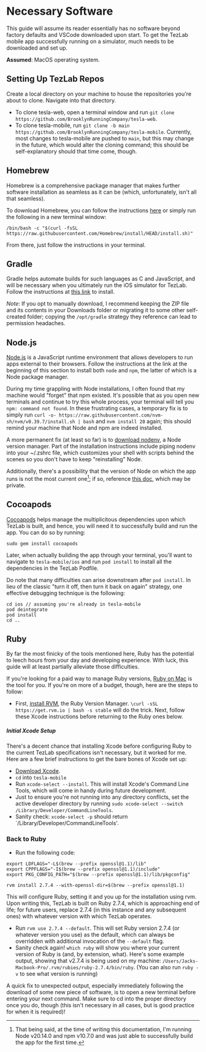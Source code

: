 # Necessary Software

This guide will assume its reader essentially has no software beyond factory defaults and VSCode downloaded upon start. To get the TezLab mobile app successfully running on a simulator, much needs to be downloaded and set up.

**Assumed**: MacOS operating system.

## Setting Up TezLab Repos

Create a local directory on your machine to house the repositories you're about to clone. Navigate into that directory.

- To clone tesla-web, open a terminal window and run `git clone https://github.com/BrooklynRunningCompany/tesla-web`.
- To clone tesla-mobile, run `git clone -b main https://github.com/BrooklynRunningCompany/tesla-mobile`. Currently, most changes to tesla-mobile are pushed to `main`, but this may change in the future, which would alter the cloning command; this should be self-explanatory should that time come, though.

## Homebrew

Homebrew is a comprehensive package manager that makes further software installation as seamless as it can be (which, unfortunately, isn't all that seamless).

To download Homebrew, you can follow the instructions [here](https://brew.sh/) or simply run the following in a new terminal window:
```
/bin/bash -c "$(curl -fsSL https://raw.githubusercontent.com/Homebrew/install/HEAD/install.sh)"
```
From there, just follow the instructions in your terminal.

## Gradle

Gradle helps automate builds for such languages as C and JavaScript, and will be necessary when you ultimately run the iOS simulator for TezLab. Follow the instructions at [this link](https://gradle.org/install/) to install.

*Note*: If you opt to manually download, I recommend keeping the ZIP file and its contents in your Downloads folder or migrating it to some other self-created folder; copying the `/opt/gradle` strategy they reference can lead to permission headaches.

## Node.js

[Node.js](https://nodejs.org/en) is a JavaScript runtime environment that allows developers to run apps external to their browsers. Follow the instructions at the link at the beginning of this section to install both `node` and `npm`, the latter of which is a Node package manager.

During my time grappling with Node installations, I often found that my machine would "forget" that npm existed. It's possible that as you open new terminals and continue to try this whole process, your terminal will tell you `npm: command not found`. In these frustrating cases, a temporary fix is to simply run `curl -o- https://raw.githubusercontent.com/nvm-sh/nvm/v0.39.7/install.sh | bash` and `nvm install 20` again; this should remind your machine that Node and npm are indeed installed.

A more permanent fix (at least so far) is to [download nodenv](https://github.com/nodenv/nodenv), a Node version manager. Part of the installation instructions include piping nodenv into your ~/.zshrc file, which customizes your shell with scripts behind the scenes so you don't have to keep "reinstalling" Node.

Additionally, there's a possibility that the version of Node on which the app runs is not the most current one[^1]; if so, reference [this doc](https://github.com/BrooklynRunningCompany/tesla-mobile/tree/main?tab=readme-ov-file#readme), which may be private.

[^1]: That being said, at the time of writing this documentation, I'm running Node v20.14.0 and npm v10.7.0 and was just able to successfully build the app for the first time.

## Cocoapods

[Cocoapods](https://www.cocoapods.org/) helps manage the multiplicitous dependencies upon which TezLab is built, and hence, you will need it to successfully build and run the app. You can do so by running:
```
sudo gem install cocoapods
```
Later, when actually building the app through your terminal, you'll want to navigate to `tesla-mobile/ios` and run `pod install` to install all the dependencies in the TezLab Podfile.

Do note that many difficulties can arise downstream after `pod install`. In lieu of the classic "turn it off, then turn it back on again" strategy, one effective debugging technique is the following:
```
cd ios // assuming you're already in tesla-mobile
pod deintegrate
pod install
cd ..
```

## Ruby

By far the most finicky of the tools mentioned here, Ruby has the potential to leech hours from your day and developing experience. With luck, this guide will at least partially alleviate those difficulties.

If you're looking for a paid way to manage Ruby versions, [Ruby on Mac](https://www.rubyonmac.dev/) is the tool for you. If you're on more of a budget, though, here are the steps to follow:

- First, [install RVM](https://rvm.io/), the Ruby Version Manager. `\curl -sSL https://get.rvm.io | bash -s stable` will do the trick. Next, follow these Xcode instructions before returning to the Ruby ones below.

##### Initial Xcode Setup

There's a decent chance that installing Xcode before configuring Ruby to the current TezLab specifications isn't necessary, but it worked for me. Here are a few brief instructions to get the bare bones of Xcode set up:

- [Download Xcode](https://developer.apple.com/xcode/).
- `cd` into `tesla-mobile`
- Run `xcode-select --install`. This will install Xcode's Command Line Tools, which will come in handy during future development.
- Just to ensure you're not running into any directory conflicts, set the active developer directory by running `sudo xcode-select --switch /Library/Developer/CommandLineTools`.
- Sanity check: `xcode-select -p` should return `/Library/Developer/CommandLineTools'.

### Back to Ruby
- Run the following code:
```
export LDFLAGS="-L$(brew --prefix openssl@1.1)/lib"
export CPPFLAGS="-I$(brew --prefix openssl@1.1)/include"
export PKG_CONFIG_PATH="$(brew --prefix openssl@1.1)/lib/pkgconfig"

rvm install 2.7.4 --with-openssl-dir=$(brew --prefix openssl@1.1)
```
This will configure Ruby, setting it and you up for the installation using rvm. Upon writing this, TezLab is built on Ruby 2.7.4, which is approaching end of life; for       future users, replace 2.7.4 (in this instance and any subsequent ones) with whatever version with which TezLab operates.

- Run `rvm use 2.7.4 --default`. This will set Ruby version 2.7.4 (or whatever version you use) as the default, which can always be overridden with additional invocation of the `--default` flag.
- Sanity check again! `which ruby` will show you where your current version of Ruby is (and, by extension, what). Here's some example output, showing that v2.7.4 is being used on my machine: `/Users/Jacks-Macbook-Pro/.rvm/rubies/ruby-2.7.4/bin/ruby`. (You can also run `ruby -v` to see what version is running)

A quick fix to unexpected output, especially immediately following the download of some new piece of software, is to open a new terminal before entering your next command. Make sure to cd into the proper directory once you do, though (this isn't necessary in all cases, but is good practice for when it is required)!
